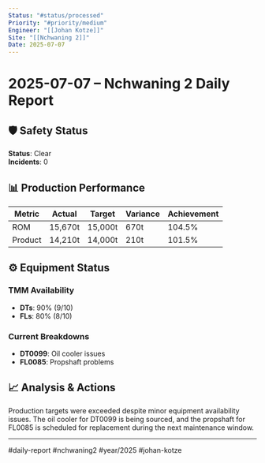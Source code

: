 ```yaml
---
Status: "#status/processed"
Priority: "#priority/medium"
Engineer: "[[Johan Kotze]]"
Site: "[[Nchwaning 2]]"
Date: 2025-07-07
---
```


# 2025-07-07 – Nchwaning 2 Daily Report

## 🛡️ Safety Status
**Status**: Clear  
**Incidents**: 0

## 📊 Production Performance
| Metric | Actual | Target | Variance | Achievement |
|--------|--------|--------|----------|-------------|
| ROM | 15,670t | 15,000t | 670t | 104.5% |
| Product | 14,210t | 14,000t | 210t | 101.5% |

## ⚙️ Equipment Status
### TMM Availability
- **DTs**: 90% (9/10)
- **FLs**: 80% (8/10)

### Current Breakdowns
- **DT0099**: Oil cooler issues
- **FL0085**: Propshaft problems

## 📈 Analysis & Actions
Production targets were exceeded despite minor equipment availability issues. The oil cooler for DT0099 is being sourced, and the propshaft for FL0085 is scheduled for replacement during the next maintenance window. 

---

#daily-report #nchwaning2 #year/2025 #johan-kotze
